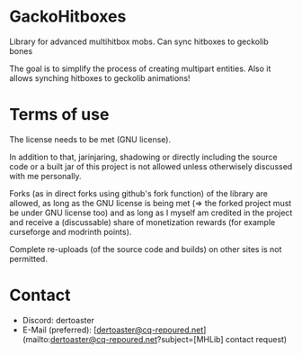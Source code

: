# GackoHitboxes
Library for advanced multihitbox mobs. Can sync hitboxes to geckolib bones

The goal is to simplify the process of creating multipart entities. Also it allows synching hitboxes to geckolib animations!

# Terms of use
The license needs to be met (GNU license).

In addition to that, jarinjaring, shadowing or directly including the source code or a built jar of this project is not allowed unless otherwisely discussed with me personally.

Forks (as in direct forks using github's fork function) of the library are allowed, as long as the GNU license is being met (=> the forked project must be under GNU license too) and as long as I myself am credited in the project and receive a (discussable) share of monetization rewards (for example curseforge and modrinth points).

Complete re-uploads (of the source code and builds) on other sites is not permitted.

# Contact
- Discord: dertoaster
- E-Mail (preferred): [dertoaster@cq-repoured.net](mailto:dertoaster@cq-repoured.net?subject=[MHLib] contact request)
